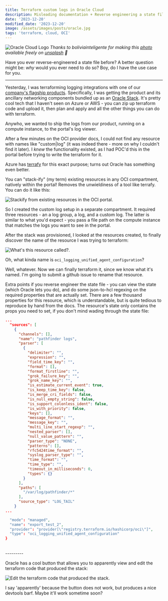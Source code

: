 ```yaml
---
title: Terraform custom logs in Oracle Cloud
description: Misleading documentation + Reverse engineering a state file!
date: '2023-12-20'
modified_date: '2023-12-20'
image: /assets/images/posts/oracle.jpg
tags: 'terraform, cloud, OCI'
---
```



![Oracle Cloud Logo](/assets/images/posts/oracle.jpg)
_Thanks to boliviainteligente for making this [photo](https://unsplash.com/photos/logo-eb0DNqbzrNU) available freely on [unsplash](www.unsplash.com) 🎁_

Have you ever reverse-engineered a state file before? A better question might be: _why_ would you ever need to do so? Boy, do I have the use case for you.

-------

Yesterday, I was terraforming logging integrations with one of our [company's flagship products](https://www.sequoiainc.com/pathfinder). Specifically, I was getting the product and its ancillary networking components bundled up as an [Oracle Stack](https://docs.oracle.com/en/cloud/paas/cloud-stack-manager/csmug/oracle-cloud-stack-manager.html#GUID-CE12A1EA-7AB9-4ED2-B63F-553EA9C2CC1D). It's pretty cool tech that I haven't seen on Azure or AWS - you can zip up terraform code and upload it, then plan and apply and all the other things you can do with terraform.
<br />

Anywho, we wanted to ship the logs from our product, running on a compute instance, to the portal's log viewer.
<br />

After a few minutes on the OCI provider docs, I could not find any resource with names like "custom|log" (it was indeed there - more on why I couldn't find it later). I _knew_ the functionality existed, as I had POC'd this in the portal before trying to write the terraform for it.
<br />

Azure has [terrafy](https://techcommunity.microsoft.com/t5/itops-talk-blog/azure-terrafy-import-your-existing-azure-infrastructure-into/ba-p/3357653) for this exact purpose; turns out Oracle has something even better. 
<br />

You can "stack-ify" (my term) existing resources in any OCI compartment, natively within the portal! Removes the unwieldiness of a tool like terrafy. You can do it like this:

![Stackify from existing resources in the OCI portal](/assets/images/oci-stackify-from-resources.png).

So I created the custom log setup in a separate compartment. It required three resources - an a log group, a log, and a custom log. The latter is similar to what you'd expect - you pass a file path on the compute instance that matches the logs you want to see in the portal.
<br />

After the stack was provisioned, I looked at the resources created, to finally discover the name of the resource I was trying to terraform:

![What's this resource called?](/assets/images/oci-logging-resources.png).

Oh, what kinda name is `oci_logging_unified_agent_configuration`?


Well, whatever. Now we can finally terraform it, since we know what it's named. I'm going to submit a github issue to rename that resource.
<br />

Extra points if you reverse engineer the state file - you can view the state (which Oracle lets you do), and do some json-to-hcl regexing on the required properties that are actually set. There are a few thousand properties for this resource, which is understandable, but is quite tedious to reproduce by hand from the docs. The resource's state only contains the props you need to set, if you don't mind wading through the state file:
<br />

```json
...
  "sources": [
    {
      "channels": [],
      "name": "pathfinder logs",
      "parser": [
        {
          "delimiter": "",
          "expression": "",
          "field_time_key": "",
          "format": [],
          "format_firstline": "",
          "grok_failure_key": "",
          "grok_name_key": "",
          "is_estimate_current_event": true,
          "is_keep_time_key": false,
          "is_merge_cri_fields": false,
          "is_null_empty_string": false,
          "is_support_colonless_ident": false,
          "is_with_priority": false,
          "keys": [],
          "message_format": "",
          "message_key": "",
          "multi_line_start_regexp": "",
          "nested_parser": [],
          "null_value_pattern": "",
          "parser_type": "NONE",
          "patterns": [],
          "rfc5424time_format": "",
          "syslog_parser_type": "",
          "time_format": "",
          "time_type": "",
          "timeout_in_milliseconds": 0,
          "types": {}
        }
      ],
      "paths": [
        "/var/log/pathfinder/*"
      ],
      "source_type": "LOG_TAIL"
    }
...

  "mode": "managed",
  "name": "export_test_2",
  "provider": "provider[\"registry.terraform.io/hashicorp/oci\"]",
  "type": "oci_logging_unified_agent_configuration"
}
```
<br />
---------

Oracle has a cool button that allows you to apparently view and edit the terraform code that produced the stack:

![Edit the terraform code that produced the stack](/assets/images/oci-edit-terraform-stack.png).

I say 'apparently' because the button does not work, but produces a nice devtools barf. Maybe it'll work sometime soon?







